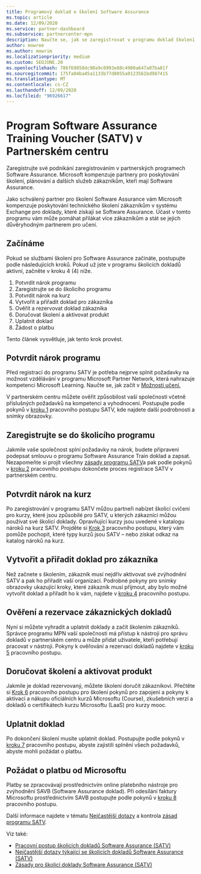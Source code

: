 ```yaml
---
title: Programový doklad o školení Software Assurance
ms.topic: article
ms.date: 12/09/2020
ms.service: partner-dashboard
ms.subservice: partnercenter-mpn
description: Naučte se, jak se zaregistrovat v programu doklad školení Software Assurance, abyste mohli doručovat školení a plánování pro podnikové zákazníky.
author: mowree
ms.author: mowrim
ms.localizationpriority: medium
ms.custom: SEOJUNE.20
ms.openlocfilehash: 786f69858dc90a9c0993e88c4900a647a07ba81f
ms.sourcegitcommit: 175fa04ba45a1133b77d8055a0123561bd987415
ms.translationtype: MT
ms.contentlocale: cs-CZ
ms.lasthandoff: 12/09/2020
ms.locfileid: "96926617"
---
```

# <a name="software-assurance-training-voucher-satv-program-in-partner-center"></a>Program Software Assurance Training Voucher (SATV) v Partnerském centru

Zaregistrujte své podnikání zaregistrováním v partnerských programech Software Assurance. Microsoft kompenzuje partnery pro poskytování školení, plánování a dalších služeb zákazníkům, kteří mají Software Assurance.

Jako schválený partner pro školení Software Assurance vám Microsoft kompenzuje poskytování technického školení zákazníkům v systému Exchange pro doklady, které získají se Software Assurance. Účast v tomto programu vám může pomáhat přilákat více zákazníkům a stát se jejich důvěryhodným partnerem pro učení.

## <a name="get-started"></a>Začínáme

Pokud se službami školení pro Software Assurance začínáte, postupujte podle následujících kroků. Pokud už jste v programu školicích dokladů aktivní, začněte v kroku 4 (4) níže. 

1. Potvrdit nárok programu
2. Zaregistrujte se do školicího programu
3. Potvrdit nárok na kurz
4. Vytvořit a přiřadit doklad pro zákazníka
5. Ověřit a rezervovat doklad zákazníka
6. Doručovat školení a aktivovat produkt
7. Uplatnit doklad
8. Žádost o platbu

Tento článek vysvětluje, jak tento krok provést.

## <a name="confirm-program-eligibility"></a>Potvrdit nárok programu

Před registrací do programu SATV je potřeba nejprve splnit požadavky na možnost vzdělávání v programu Microsoft Partner Network, která nahrazuje kompetenci Microsoft Learning. Naučte se, jak začít v [Možnosti učení.](https://partner.microsoft.com/membership/learning-partners)

V partnerském centru můžete ověřit způsobilost vaší společnosti včetně příslušných požadavků na kompetenci a vyhodnocení. Postupujte podle pokynů v [kroku 1](https://query.prod.cms.rt.microsoft.com/cms/api/am/binary/RE4s3bB) pracovního postupu SATV, kde najdete další podrobnosti a snímky obrazovky.

## <a name="enroll-in-the-training-program"></a>Zaregistrujte se do školicího programu

Jakmile vaše společnost splní požadavky na nárok, budete připraveni podepsat smlouvu o programu Software Assurance Train doklad a zapsat. Nezapomeňte si projít všechny [zásady programu SATV](https://query.prod.cms.rt.microsoft.com/cms/api/am/binary/RE3koEP)a pak podle pokynů v [kroku 2](https://query.prod.cms.rt.microsoft.com/cms/api/am/binary/RE4s3bB) pracovního postupu dokončete proces registrace SATV v partnerském centru.


## <a name="confirm-course-eligibility"></a>Potvrdit nárok na kurz
Po zaregistrování v programu SATV můžou partneři nabízet školicí cvičení pro kurzy, které jsou způsobilé pro SATV, u kterých zákazníci můžou používat své školicí doklady. Opravňující kurzy jsou uvedené v katalogu nároků na kurz SATV. Projděte si [Krok 3](https://query.prod.cms.rt.microsoft.com/cms/api/am/binary/RE4s3bB) pracovního postupu, který vám pomůže pochopit, které typy kurzů jsou SATV – nebo získat odkaz na katalog nároků na kurz.

## <a name="have-customer-create-and-assign-voucher"></a>Vytvořit a přiřadit doklad pro zákazníka

Než začnete s školením, zákazník musí nejdřív aktivovat své zvýhodnění SATV a pak ho přiřadit vaší organizaci. Podrobné pokyny pro snímky obrazovky ukazující kroky, které zákazník musí přijmout, aby bylo možné vytvořit doklad a přiřadit ho k vám, najdete v [kroku 4](https://query.prod.cms.rt.microsoft.com/cms/api/am/binary/RE4s3bB) pracovního postupu.

## <a name="validate-and-reserve-customer-vouchers"></a>Ověření a rezervace zákaznických dokladů

Nyní si můžete vyhradit a uplatnit doklady a začít školením zákazníků. Správce programu MPN vaší společnosti má přístup k nástroji pro správu dokladů v partnerském centru a může přidat uživatele, kteří potřebují pracovat v nástroji. Pokyny k ověřování a rezervaci dokladů najdete v [kroku 5](https://query.prod.cms.rt.microsoft.com/cms/api/am/binary/RE4s3bB) pracovního postupu.

## <a name="deliver-training-and-activate-product"></a>Doručovat školení a aktivovat produkt

Jakmile je doklad rezervovaný, můžete školení doručit zákazníkovi. Přečtěte si [Krok 6](https://query.prod.cms.rt.microsoft.com/cms/api/am/binary/RE4s3bB) pracovního postupu pro školení pokynů pro zapojení a pokyny k aktivaci a nákupu oficiálních kurzů Microsoftu (Course), zkušebních verzí a dokladů o certifikátech kurzu Microsoftu (LaaS) pro kurzy mooc.

## <a name="redeem-voucher"></a>Uplatnit doklad

Po dokončení školení musíte uplatnit doklad. Postupujte podle pokynů v [kroku 7](https://query.prod.cms.rt.microsoft.com/cms/api/am/binary/RE4s3bB) pracovního postupu, abyste zajistili splnění všech požadavků, abyste mohli požádat o platbu. 


## <a name="request-payment-from-microsoft"></a>Požádat o platbu od Microsoftu

Platby se zpracovávají prostřednictvím online platebního nástroje pro zvýhodnění SAVB (Software Assurance doklad). Při odesílání faktury Microsoftu prostřednictvím SAVB postupujte podle pokynů v [kroku 8](https://query.prod.cms.rt.microsoft.com/cms/api/am/binary/RE4s3bB) pracovního postupu. 

Další informace najdete v tématu [Nejčastější dotazy](https://query.prod.cms.rt.microsoft.com/cms/api/am/binary/RE3kz5o) a kontrola [zásad programu SATV](https://query.prod.cms.rt.microsoft.com/cms/api/am/binary/RE3koEP).

Viz také:

- [Pracovní postup školicích dokladů Software Assurance (SATV)](https://query.prod.cms.rt.microsoft.com/cms/api/am/binary/RE4s3bB)
- [Nejčastější dotazy týkající se školicích dokladů Software Assurance (SATV)](https://query.prod.cms.rt.microsoft.com/cms/api/am/binary/RE3kz5o)
- [Zásady pro školicí doklady Software Assurance (SATV)](https://query.prod.cms.rt.microsoft.com/cms/api/am/binary/RE3koEP)
